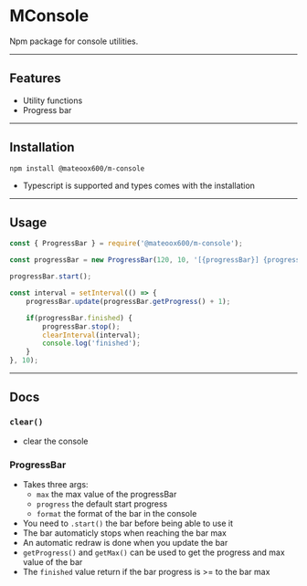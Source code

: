 # **MConsole**

Npm package for console utilities.

---
## Features
 - Utility functions
 - Progress bar
---
## Installation
```console
npm install @mateoox600/m-console
```
 - Typescript is supported and types comes with the installation
---
## Usage
```js
const { ProgressBar } = require('@mateoox600/m-console');

const progressBar = new ProgressBar(120, 10, '[{progressBar}] {progress}/{max}');

progressBar.start();

const interval = setInterval(() => {
    progressBar.update(progressBar.getProgress() + 1);

    if(progressBar.finished) {
        progressBar.stop();
        clearInterval(interval);
        console.log('finished');
    }
}, 10);
```
---
## Docs
### `clear()`
 - clear the console
### ProgressBar
 - Takes three args:
    - `max` the max value of the progressBar
    - `progress` the default start progress
    - `format` the format of the bar in the console
 - You need to `.start()` the bar before being able to use it
 - The bar automaticly stops when reaching the bar max
 - An automatic redraw is done when you update the bar
 - `getProgress()` and `getMax()` can be used to get the progress and max value of the bar
 - The `finished` value return if the bar progress is >= to the bar max